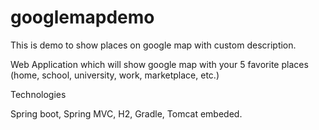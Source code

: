 # googlemapdemo
This is demo to show places on google map with custom description.

Web Application which will show google map with your 5 favorite places (home, school, university, work, marketplace, etc.)

Technologies

Spring boot,
Spring MVC,
H2,
Gradle,
Tomcat embeded.
